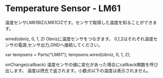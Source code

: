 # Temperature Sensor - LM61
温度センサLM61BIZ/LM61CIZです。センサで取得した温度を知ることができます。

wired(obniz, 0, 1, 2)
Obnizに温度センサをつなぎます。
0,1,2はそれぞれ温度センサの電源,センサ出力,GNDへ接続してください。

var tempsens = Parts("LM61");
tempsens.wired(obniz, 0, 1, 2);


onChange(callback)
温度センサの値に変化があった場合にcallback関数を呼び出します。
温度は摂氏で返されます。小数点以下の温度は表示されません。
